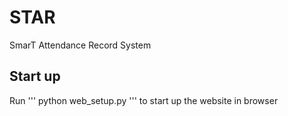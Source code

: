 # STAR
SmarT Attendance Record System

## Start up
Run 
'''
python web_setup.py 
'''
to start up the website in browser
